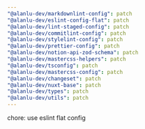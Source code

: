 ```yaml
---
"@alanlu-dev/markdownlint-config": patch
"@alanlu-dev/eslint-config-flat": patch
"@alanlu-dev/lint-staged-config": patch
"@alanlu-dev/commitlint-config": patch
"@alanlu-dev/stylelint-config": patch
"@alanlu-dev/prettier-config": patch
"@alanlu-dev/notion-api-zod-schema": patch
"@alanlu-dev/mastercss-helpers": patch
"@alanlu-dev/tsconfig": patch
"@alanlu-dev/mastercss-config": patch
"@alanlu-dev/changeset": patch
"@alanlu-dev/nuxt-base": patch
"@alanlu-dev/types": patch
"@alanlu-dev/utils": patch
---
```


chore: use eslint flat config
